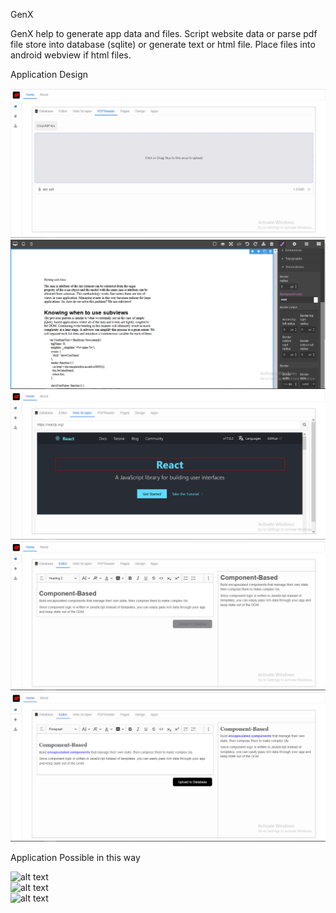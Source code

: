 GenX

GenX help to generate app data and files. Script website data or parse pdf file store into database (sqlite) or generate text or html file. 
Place files into android webview if html files. 


Application Design

![alt text](https://raw.githubusercontent.com/M-Hamza-Javeed/genx/master/pic/im1.PNG?token=AI2MJ63TAXMQHDVW365IF5LBNZ2U4) <br/>
![alt text](https://raw.githubusercontent.com/M-Hamza-Javeed/genx/master/pic/img2.PNG?token=AI2MJ6YDEXANN7JGMHGJWZ3BNZ2W4) <br/>
![alt text](https://raw.githubusercontent.com/M-Hamza-Javeed/genx/master/pic/img3.PNG?token=AI2MJ67OP4XMJLFN6IKGM6LBNZ2XE) <br/>
![alt text](https://raw.githubusercontent.com/M-Hamza-Javeed/genx/master/pic/img4.PNG?token=AI2MJ643TPTHXT4U57N3RQLBNZ2XI) <br/>
![alt text](https://raw.githubusercontent.com/M-Hamza-Javeed/genx/master/pic/img5.PNG?token=AI2MJ674NPLVEXYZGWB4ASDBNZ2XK) <br/>

Application Possible in this way

![alt text](https://cdn.qurancdn.com/assets/phones-480f1dbd92249061222b05a440414d8255e546ee3a0c1d2276a03dd9d7f36ebb.png)<br/>
![alt text](https://www.sketchappsources.com/resources/source-image/music-tutorial-app-sumit-choudhary.png)<br/>
![alt text](https://play-lh.googleusercontent.com/NA0-hSkDQpUhgrw_Q0ntcz3iu8vhFQLRFu3in3zyTzjSNOXcHdN954niAVXNURARJEg=w1366-h643)<br/>
